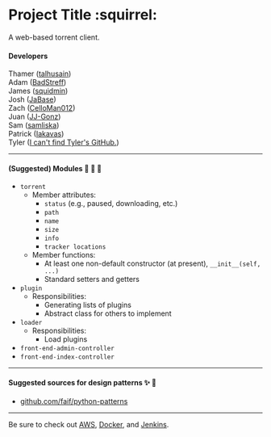 # Project Title :squirrel:
A web-based torrent client.

#### Developers
Thamer ([talhusain](https://www.github.com/talhusain)) <br>
Adam ([BadStreff](https://www.github.com/BadStreff)) <br>
James ([squidmin](https://www.github.com/squidmin)) <br>
Josh ([JaBase](https://www.github.com/JaBase)) <br>
Zach ([CelloMan012](https://www.github.com/CelloMan012)) <br>
Juan ([JJ-Gonz](https://www.github.com/JJ-Gonz)) <br>
Sam ([samliska](https://www.github.com/samliska)) <br>
Patrick ([Iakavas](https://www.github.com/Iakavas)) <br>
Tyler ([I can't find Tyler's GitHub.](https://www.youtube.com/watch?v=dQw4w9WgXcQ))

---

#### (Suggested) Modules :file_folder: :open_file_folder: :page_facing_up:
* `torrent`
  * Member attributes:
    * `status` (e.g., paused, downloading, etc.)
    * `path`
    * `name`
    * `size`
    * `info`
    * `tracker locations`
  * Member functions:
    * At least one non-default constructor (at present), `__init__(self, ...)`
    * Standard setters and getters
* `plugin`
  * Responsibilities:
    * Generating lists of plugins
    * Abstract class for others to implement
* `loader`
  * Responsibilities:
    * Load plugins
* `front-end-admin-controller`
* `front-end-index-controller`

---

#### Suggested sources for design patterns :sparkles: :eyes:
* [github.com/faif/python-patterns](https://github.com/faif/python-patterns)

---

Be sure to check out [AWS](https://aws.amazon.com/training/?nc2=h_l2_tr), [Docker](https://docs.docker.com/engine/understanding-docker/), and [Jenkins](https://jenkins.io/doc/).
